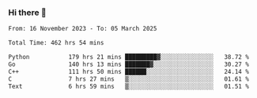 ### Hi there 👋

<!--
**floyiac/floyiac** is a ✨ _special_ ✨ repository because its `README.md` (this file) appears on your GitHub profile.

Here are some ideas to get you started:

- 🔭 I’m currently working on ...
- 🌱 I’m currently learning ...
- 👯 I’m looking to collaborate on ...
- 🤔 I’m looking for help with ...
- 💬 Ask me about ...
- 📫 How to reach me: ...
- 😄 Pronouns: ...
- ⚡ Fun fact: ...
-->

<!--START_SECTION:waka-->

```txt
From: 16 November 2023 - To: 05 March 2025

Total Time: 462 hrs 54 mins

Python           179 hrs 21 mins █████████▓░░░░░░░░░░░░░░░   38.72 %
Go               140 hrs 13 mins ███████▓░░░░░░░░░░░░░░░░░   30.27 %
C++              111 hrs 50 mins ██████░░░░░░░░░░░░░░░░░░░   24.14 %
C                7 hrs 27 mins   ▒░░░░░░░░░░░░░░░░░░░░░░░░   01.61 %
Text             6 hrs 59 mins   ▒░░░░░░░░░░░░░░░░░░░░░░░░   01.51 %
```

<!--END_SECTION:waka-->
